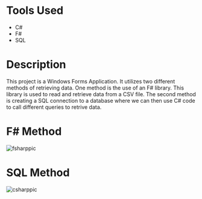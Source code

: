 # Tools Used 
* C#
* F#
* SQL

# Description
This project is a Windows Forms Application. It utilizes two different methods of retrieving data.
One method is the use of an F# library. This library is used to read and retrieve data from a CSV file.
The second method is creating a SQL connection to a database where we can then use C# code to call different queries to retrive data. 

# F# Method
![fsharppic](https://user-images.githubusercontent.com/33674827/117917386-92b01900-b2ae-11eb-8073-6c7ca4247014.PNG)

# SQL Method
![csharppic](https://user-images.githubusercontent.com/33674827/117917500-d86ce180-b2ae-11eb-9c58-cb4eb6d18381.PNG)

